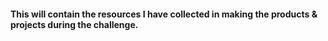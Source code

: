 #### This will contain the resources I have collected in making the products & projects during the challenge.